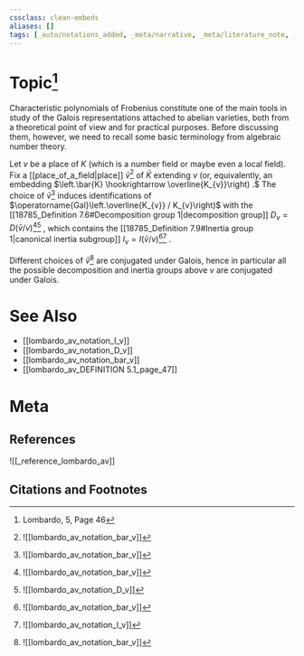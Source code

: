 ```yaml
---
cssclass: clean-embeds
aliases: []
tags: [_auto/notations_added, _meta/narrative, _meta/literature_note, _reference/lombardo_av, _meta/notation, _meta/definition]
---
```

# Topic[^1]
Characteristic polynomials of Frobenius constitute one of the main tools in study of the Galois representations attached to abelian varieties, both from a theoretical point of view and for practical purposes. Before discussing them, however, we need to recall some basic terminology from algebraic number theory.

Let $v$ be a place of $K$ (which is a number field or maybe even a local field). Fix a [[place_of_a_field|place]] $\bar{v}$[^2]               of $\bar{K}$ extending $v$ (or, equivalently, an embedding $\left.\bar{K} \hookrightarrow \overline{K_{v}}\right) .$ The choice of $\bar{v}$[^2]               induces identifications of $\operatorname{Gal}\left.\overline{K_{v}} / K_{v}\right)$ with the [[18785_Definition 7.6#Decomposition group 1|decomposition group]] $D_{v}=D(\bar{v} / v)$[^2][^3]              , which contains the [[18785_Definition 7.9#Inertia group 1|canonical inertia subgroup]] $I_{v}=I(\bar{v} / v)$[^2][^4]              . 

Different choices of $\bar{v}$[^2]               are conjugated under Galois, hence in particular all the possible decomposition and inertia groups above $v$ are conjugated under Galois.
# See Also
- [[lombardo_av_notation_I_v]]
- [[lombardo_av_notation_D_v]]
- [[lombardo_av_notation_bar_v]]
- [[lombardo_av_DEFINITION 5.1_page_47]]
# Meta
## References
![[_reference_lombardo_av]]

## Citations and Footnotes
[^1]: Lombardo, 5, Page 46
[^2]: ![[lombardo_av_notation_bar_v]]
[^3]: ![[lombardo_av_notation_D_v]]
[^4]: ![[lombardo_av_notation_I_v]]